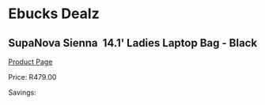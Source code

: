 
# Ebucks Dealz
## SupaNova Sienna  14.1' Ladies Laptop Bag - Black
[Product Page](https://www.ebucks.com/web/shop/productSelected.do?prodId=1218235873&catId=1218007340)

Price: R479.00

Savings: 


	